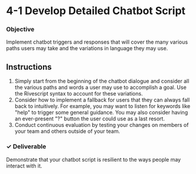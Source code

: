 # 4-1 Develop Detailed Chatbot Script

### Objective

Implement chatbot triggers and responses that will cover the many various paths users may take and the variations in language they may use.

## Instructions

1. Simply start from the beginning of the chatbot dialogue and consider all the various paths and words a user may use to accomplish a goal. Use the Rivescript syntax to account for these variations.
2. Consider how to implement a fallback for users that they can always fall back to intuitively. For example, you may want to listen for keywords like "help" to trigger some general guidance. You may also consider having an ever-present "?" button the user could use as a last resort.
3. Conduct continuous evaluation by testing your changes on members of your team and others outside of your team.

### ✓ Deliverable

Demonstrate that your chatbot script is resilient to the ways people may interact with it.

